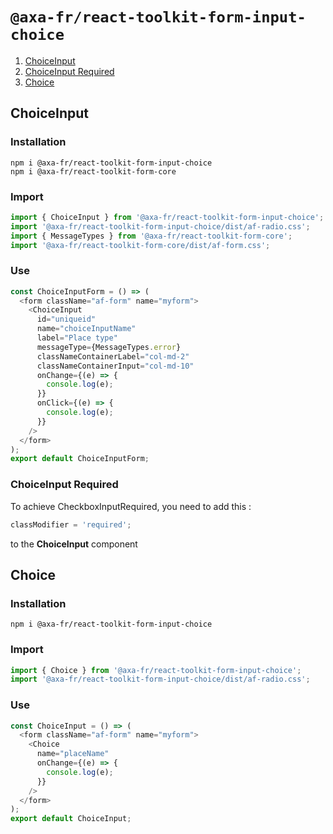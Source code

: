 # `@axa-fr/react-toolkit-form-input-choice`

1. [ChoiceInput](#choiceinput)
2. [ChoiceInput Required](#choiceinput-required)
3. [Choice](#choice)

## ChoiceInput

### Installation

```shell script
npm i @axa-fr/react-toolkit-form-input-choice
npm i @axa-fr/react-toolkit-form-core
```

### Import

```javascript
import { ChoiceInput } from '@axa-fr/react-toolkit-form-input-choice';
import '@axa-fr/react-toolkit-form-input-choice/dist/af-radio.css';
import { MessageTypes } from '@axa-fr/react-toolkit-form-core';
import '@axa-fr/react-toolkit-form-core/dist/af-form.css';
```

### Use

```javascript
const ChoiceInputForm = () => (
  <form className="af-form" name="myform">
    <ChoiceInput
      id="uniqueid"
      name="choiceInputName"
      label="Place type"
      messageType={MessageTypes.error}
      classNameContainerLabel="col-md-2"
      classNameContainerInput="col-md-10"
      onChange={(e) => {
        console.log(e);
      }}
      onClick={(e) => {
        console.log(e);
      }}
    />
  </form>
);
export default ChoiceInputForm;
```

### ChoiceInput Required

To achieve CheckboxInputRequired, you need to add this :

```javascript
classModifier = 'required';
```

to the **ChoiceInput** component

## Choice

### Installation

```shell script
npm i @axa-fr/react-toolkit-form-input-choice
```

### Import

```javascript
import { Choice } from '@axa-fr/react-toolkit-form-input-choice';
import '@axa-fr/react-toolkit-form-input-choice/dist/af-radio.css';
```

### Use

```javascript
const ChoiceInput = () => (
  <form className="af-form" name="myform">
    <Choice
      name="placeName"
      onChange={(e) => {
        console.log(e);
      }}
    />
  </form>
);
export default ChoiceInput;
```
